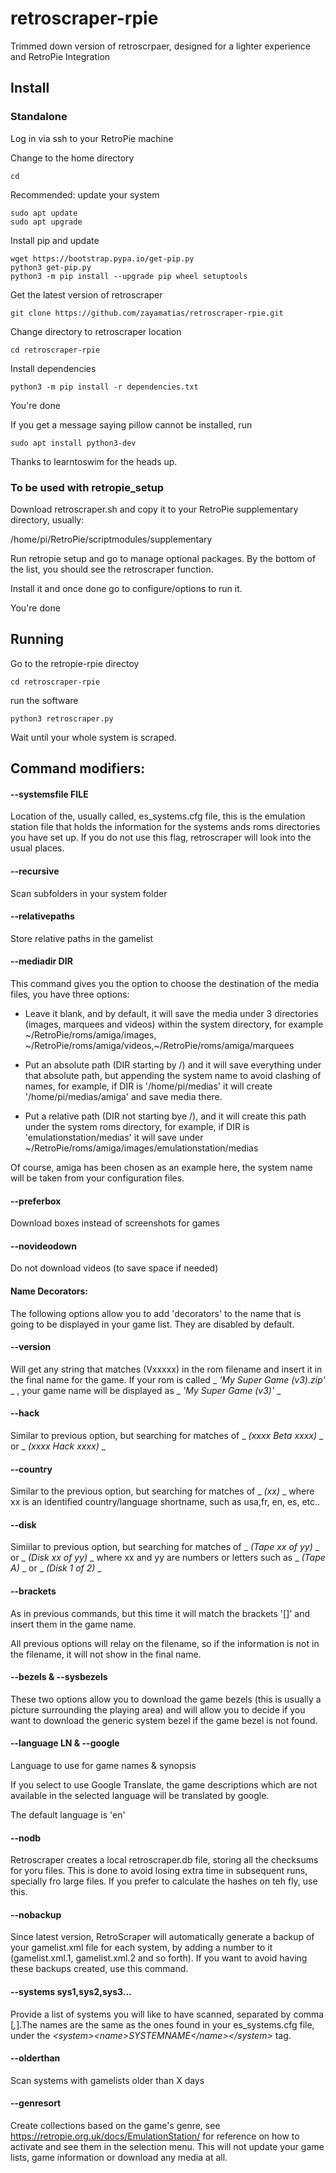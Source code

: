# retroscraper-rpie
Trimmed down version of retroscrpaer, designed for a lighter experience and RetroPie Integration

## Install

### Standalone

Log in via ssh to your RetroPie machine

Change to the home directory
```
cd
```
Recommended: update your system
```
sudo apt update
sudo apt upgrade
```
Install pip and update
```
wget https://bootstrap.pypa.io/get-pip.py
python3 get-pip.py
python3 -m pip install --upgrade pip wheel setuptools
```
Get the latest version of retroscraper
```
git clone https://github.com/zayamatias/retroscraper-rpie.git
```
Change directory to retroscraper location
```
cd retroscraper-rpie
```
Install dependencies
```
python3 -m pip install -r dependencies.txt
```
You're done

If you get a message saying pillow cannot be installed, run 
```
sudo apt install python3-dev
```

Thanks to learntoswim for the heads up.

### To be used with retropie_setup

Download retroscraper.sh and copy it to your RetroPie supplementary directory, usually:

/home/pi/RetroPie/scriptmodules/supplementary

Run retropie setup and go to manage optional packages. By the bottom of the list, you should see the retroscraper function.

Install it and once done go to configure/options to run it.

You're done

## Running 

Go to the retropie-rpie directoy
```
cd retroscraper-rpie
```
run the software 
```
python3 retroscraper.py
```
Wait until your whole system is scraped.

## Command modifiers:


#### --systemsfile FILE

Location of the, usually called, es_systems.cfg file, this is the emulation station file that holds the information for the systems ands roms directories you have set up. If you do not use this flag, retroscraper will look into the usual places.

#### --recursive

Scan subfolders in your system folder

#### --relativepaths

Store relative paths in the gamelist

#### --mediadir DIR

This command gives you the option to choose the destination of the media files, you have three options:

- Leave it blank, and by default, it will save the media under 3 directories (images, marquees and videos) within the system directory, for example ~/RetroPie/roms/amiga/images, ~/RetroPie/roms/amiga/videos,~/RetroPie/roms/amiga/marquees

- Put an absolute path (DIR starting by /) and it will save everything under that absolute path, but appending the system name to avoid clashing of names, for example, if DIR is '/home/pi/medias' it will create '/home/pi/medias/amiga' and save media there.

- Put a relative path (DIR not starting bye /), and it will create this path under the system roms directory, for example, if DIR is 'emulationstation/medias' it will save under ~/RetroPie/roms/amiga/images/emulationstation/medias

Of course, amiga has been chosen as an example here, the system name will be taken from your configuration files.

#### --preferbox

Download boxes instead of screenshots for games

#### --novideodown

Do not download videos (to save space if needed)

#### Name Decorators:

The following options allow you to add 'decorators' to the name that is going to be displayed in your game list. They are disabled by default.

#### --version

Will get any string that matches (Vxxxxx) in the rom filename and insert it in the final name for the game. If your rom is called _ _'My Super Game (v3).zip'_ _ , your game name will be displayed as _ _'My Super Game (v3)'_ _ 

#### --hack 

Similar to previous option, but searching for matches of _ _(xxxx Beta xxxx)_ _ or _ _(xxxx Hack xxxx)_ _

#### --country

Similar to the previous option, but searching for matches of _ _(xx)_ _ where xx is an identified country/language shortname, such as usa,fr, en, es, etc..

#### --disk

Simiilar to previous option, but searching for matches of _ _(Tape xx of yy)_ _ or _ _(Disk xx of yy)_ _ where xx and yy are numbers or letters such as _ _(Tape A)_ _ or _ _(Disk 1 of 2)_ _

#### --brackets

As in previous commands, but this time it will match the brackets '[]' and insert them in the game name.

All previous options will relay on the filename, so if the information is not in the filename, it will not show in the final name.

#### --bezels & --sysbezels

These two options allow you to download the game bezels (this is usually a picture surrounding the playing area) and will allow you to decide if you want to download the generic system bezel if the game bezel is not found.


#### --language LN & --google

Language to use for game names & synopsis

If you select to use Google Translate, the game descriptions which are not available in the selected language will be translated by google.

The default language is 'en'

#### --nodb

Retroscraper creates a local retroscraper.db file, storing all the checksums for yoru files. This is done to avoid losing extra time in subsequent runs, specially fro large files. If you prefer to calculate the hashes on teh fly, use this.

#### --nobackup

Since latest version, RetroScraper will automatically generate a backup of your gamelist.xml file for each system, by adding a number to it (gamelist.xml.1, gamelist.xml.2 and so forth). If you want to avoid having these backups created, use this command.

#### --systems sys1,sys2,sys3...

Provide a list of systems you will like to have scanned, separated by comma [_,_].The names are the same as the ones found in your es_systems.cfg file, under the _\<system\>\<name\>SYSTEMNAME\</name\>\</system\>_ tag.

#### --olderthan

Scan systems with gamelists older than X days

#### --genresort

Create collections based on the game's genre, see https://retropie.org.uk/docs/EmulationStation/ for reference on how to activate and see them in the selection menu. This will not update your game lists, game information or download any media at all.


